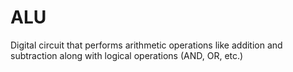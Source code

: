 # ALU

Digital circuit that performs arithmetic operations like addition and subtraction along with logical operations (AND, OR, etc.)